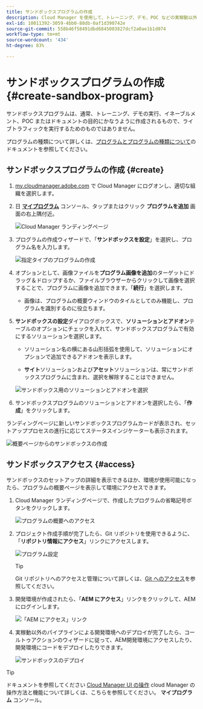 ```yaml
---
title: サンドボックスプログラムの作成
description: Cloud Manager を使用して、トレーニング、デモ、POC などの実稼動以外の用途に使用する独自のサンドボックスプログラムを作成する方法を説明します。
exl-id: 10011392-3059-4bb0-88db-0af1d390742e
source-git-commit: 558b46f58491dbd6845003827dcf2a0ae1b1d074
workflow-type: tm+mt
source-wordcount: '434'
ht-degree: 83%

---
```


# サンドボックスプログラムの作成 {#create-sandbox-program}

サンドボックスプログラムは、通常、トレーニング、デモの実行、イネーブルメント、POC またはドキュメントの目的にかなうように作成されるもので、ライブトラフィックを実行するためのものではありません。

プログラムの種類について詳しくは、[プログラムとプログラムの種類について](program-types.md)のドキュメントを参照してください。

## サンドボックスプログラムの作成 {#create}

1. [my.cloudmanager.adobe.com](https://my.cloudmanager.adobe.com/) で Cloud Manager にログオンし、適切な組織を選択します。

1. 日 **[マイプログラム](/help/implementing/cloud-manager/navigation.md#my-programs)** コンソール、タップまたはクリック **プログラムを追加** 画面の右上隅付近。

   ![Cloud Manager ランディングページ](assets/log-in.png)

1. プログラムの作成ウィザードで、「**サンドボックスを設定**」を選択し、プログラム名を入力します。

   ![指定タイプのプログラムの作成](assets/create-sandbox.png)

1. オプションとして、画像ファイルを&#x200B;**プログラム画像を追加**&#x200B;のターゲットにドラッグ＆ドロップするか、ファイルブラウザーからクリックして画像を選択することで、プログラムに画像を追加できます。「**続行**」を選択します。

   * 画像は、プログラムの概要ウィンドウのタイルとしてのみ機能し、プログラムを識別するのに役立ちます。

1. **サンドボックスの設定**&#x200B;ダイアログボックスで、**ソリューションとアドオン**&#x200B;テーブルのオプションにチェックを入れて、サンドボックスプログラムで有効にするソリューションを選択します。

   * ソリューション名の横にある山形括弧を使用して、ソリューションにオプションで追加できるアドオンを表示します。

   * **サイト**&#x200B;ソリューションおよび&#x200B;**アセット**&#x200B;ソリューションは、常にサンドボックスプログラムに含まれ、選択を解除することはできません。

   ![サンドボックス用のソリューションとアドオンを選択](assets/sandbox-solutions-add-ons.png)

1. サンドボックスプログラムのソリューションとアドオンを選択したら、「**作成**」をクリックします。

ランディングページに新しいサンドボックスプログラムカードが表示され、セットアッププロセスの進行に応じてステータスインジケーターも表示されます。

![概要ページからのサンドボックスの作成](assets/sandbox-setup.png)

## サンドボックスアクセス {#access}

サンドボックスのセットアップの詳細を表示できるほか、環境が使用可能になったら、プログラムの概要ページを表示して環境にアクセスできます。

1. Cloud Manager ランディングページで、作成したプログラムの省略記号ボタンをクリックします。

   ![プログラムの概要へのアクセス](assets/program-overview-sandbox.png)

1. プロジェクト作成手順が完了したら、Git リポジトリを使用できるように、「**リポジトリ情報にアクセス**」リンクにアクセスします。

   ![プログラム設定](assets/create-program4.png)

   >[!TIP]
   >
   >Git リポジトリへのアクセスと管理について詳しくは、[Git へのアクセス](/help/implementing/cloud-manager/managing-code/accessing-repos.md)を参照してください。

1. 開発環境が作成されたら、「**AEM にアクセス**」リンクをクリックして、AEM にログインします。

   ![「AEM にアクセス」リンク](assets/create-program5.png)

1. 実稼動以外のパイプラインによる開発環境へのデプロイが完了したら、コールトゥアクションのウィザードに従って、AEM開発環境にアクセスしたり、開発環境にコードをデプロイしたりできます。

   ![サンドボックスのデプロイ](assets/create-program-setup-deploy.png)

>[!TIP]
>
>ドキュメントを参照してください [Cloud Manager UI の操作](/help/implementing/cloud-manager/navigation.md) cloud Manager の操作方法と機能について詳しくは、こちらを参照してください。 **マイプログラム** コンソール。
